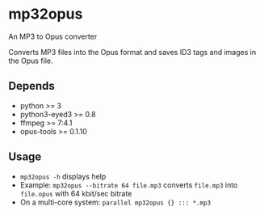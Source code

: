# mp32opus
An MP3 to Opus converter

Converts MP3 files into the Opus format and saves ID3 tags and images in the Opus file.

## Depends
- python >= 3
- python3-eyed3 >= 0.8
- ffmpeg >= 7:4.1
- opus-tools >= 0.1.10

## Usage
- `mp32opus -h` displays help
- Example: `mp32opus --bitrate 64 file.mp3` converts `file.mp3` into `file.opus` with 64 kbit/sec bitrate
- On a multi-core system: `parallel mp32opus {} ::: *.mp3`
